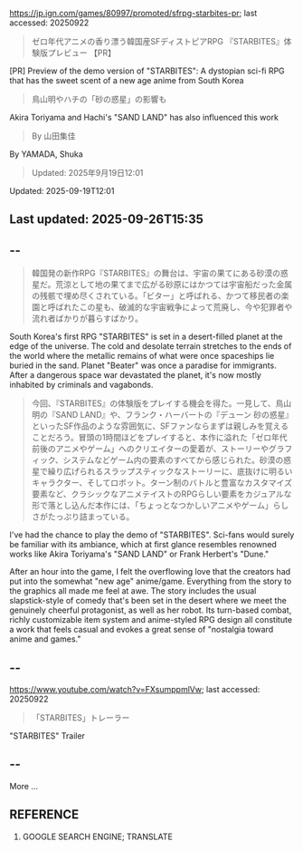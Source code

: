 https://jp.ign.com/games/80997/promoted/sfrpg-starbites-pr; last accessed: 20250922

> ゼロ年代アニメの香り漂う韓国産SFディストピアRPG 『STARBITES』体験版プレビュー 【PR】

[PR] Preview of the demo version of "STARBITES": A dystopian sci-fi RPG that has the sweet scent of a new age anime from South Korea

> 鳥山明やハチの「砂の惑星」の影響も

Akira Toriyama and Hachi's "SAND LAND" has also influenced this work

> By 山田集佳 

By YAMADA, Shuka

> Updated: 2025年9月19日12:01

Updated: 2025-09-19T12:01

## Last updated: 2025-09-26T15:35

## --

> 韓国発の新作RPG『STARBITES』の舞台は、宇宙の果てにある砂漠の惑星だ。荒涼として地の果てまで広がる砂原にはかつては宇宙船だった金属の残骸で埋め尽くされている。「ビター」と呼ばれる、かつて移民者の楽園と呼ばれたこの星も、破滅的な宇宙戦争によって荒廃し、今や犯罪者や流れ者ばかりが暮らすばかり。

South Korea's first RPG "STARBITES" is set in a desert-filled planet at the edge of the universe. The cold and desolate terrain stretches to the ends of the world where the metallic remains of what were once spaceships lie buried in the sand. Planet "Beater" was once a paradise for immigrants. After a dangerous space war devastated the planet, it's now mostly inhabited by criminals and vagabonds.

> 今回、『STARBITES』の体験版をプレイする機会を得た。一見して、鳥山明の『SAND LAND』や、フランク・ハーバートの『デューン 砂の惑星』といったSF作品のような雰囲気に、SFファンならまずは親しみを覚えることだろう。冒頭の1時間ほどをプレイすると、本作に溢れた「ゼロ年代前後のアニメやゲーム」へのクリエイターの愛着が、ストーリーやグラフィック、システムなどゲーム内の要素のすべてから感じられた。砂漠の惑星で繰り広げられるスラップスティックなストーリーに、底抜けに明るいキャラクター、そしてロボット。ターン制のバトルと豊富なカスタマイズ要素など、クラシックなアニメテイストのRPGらしい要素をカジュアルな形で落とし込んだ本作には、「ちょっとなつかしいアニメやゲーム」らしさがたっぷり詰まっている。

I've had the chance to play the demo of "STARBITES". Sci-fans would surely be familiar with its ambiance, which at first glance resembles renowned works like Akira Toriyama's "SAND LAND" or Frank Herbert's "Dune."

After an hour into the game, I felt the overflowing love that the creators had put into the somewhat "new age" anime/game. Everything from the story to the graphics all made me feel at awe. The story includes the usual slapstick-style of comedy that's been set in the desert where we meet the genuinely cheerful protagonist, as well as her robot. Its turn-based combat, richly customizable item system and anime-styled RPG design all constitute a work that feels casual and evokes a great sense of "nostalgia toward anime and games."

## --

https://www.youtube.com/watch?v=FXsumppmlVw; last accessed: 20250922

> 「STARBITES」トレーラー 

"STARBITES" Trailer

## --

More ...

## REFERENCE

1) GOOGLE SEARCH ENGINE; TRANSLATE